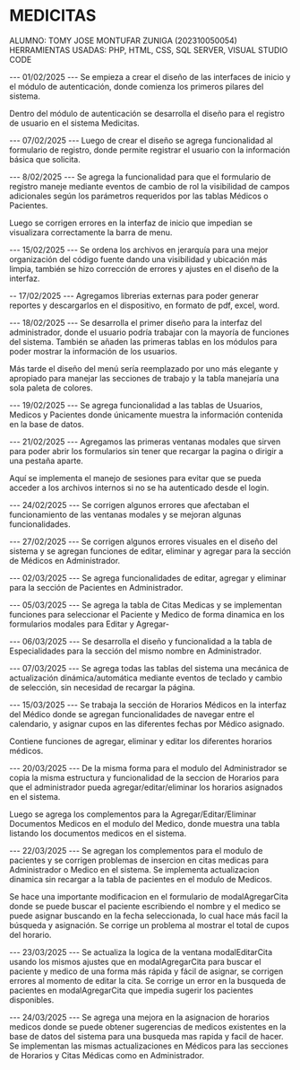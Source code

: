 # MEDICITAS
ALUMNO: TOMY JOSE MONTUFAR ZUNIGA (202310050054)
HERRAMIENTAS USADAS: PHP, HTML, CSS, SQL SERVER, VISUAL STUDIO CODE

--- 01/02/2025 ---
Se empieza a crear el diseño de las interfaces de inicio y el módulo de autenticación, donde comienza los primeros pilares del sistema.

Dentro del módulo de autenticación se desarrolla el diseño para el registro de usuario en el sistema Medicitas.

--- 07/02/2025 ---
Luego de crear el diseño se agrega funcionalidad al formulario de registro, donde permite registrar el usuario con la información básica que solicita.

--- 8/02/2025 ---
Se agrega la funcionalidad para que el formulario de registro maneje mediante eventos de cambio de rol la visibilidad de campos adicionales según los parámetros requeridos por las tablas Médicos o Pacientes.

Luego se corrigen errores en la interfaz de inicio que impedian se visualizara correctamente la barra de menu.

--- 15/02/2025 ---
Se ordena los archivos en jerarquía para una mejor organización del código fuente dando una visibilidad y ubicación más limpia, también se hizo corrección de errores y ajustes en el diseño de la interfaz.

-- 17/02/2025 ---
Agregamos librerias externas para poder generar reportes y descargarlos en el dispositivo, en formato de pdf, excel, word.

--- 18/02/2025 ---
Se desarrolla el primer diseño para la interfaz del administrador, donde el usuario podría trabajar con la mayoría de funciones del sistema. También se añaden las primeras tablas en los módulos para poder mostrar la información de los usuarios.

Más tarde el diseño del menú sería reemplazado por uno más elegante y apropiado para manejar las secciones de trabajo y la tabla manejaría una sola paleta de colores.

--- 19/02/2025 ---
Se agrega funcionalidad a las tablas de Usuarios, Medicos y Pacientes donde únicamente muestra la información contenida en la base de datos.

--- 21/02/2025 ---
Agregamos las primeras ventanas modales que sirven para poder abrir los formularios sin tener que recargar la pagina o dirigir a una pestaña aparte. 

Aquí se implementa el manejo de sesiones para evitar que se pueda acceder a los archivos internos si no se ha autenticado desde el login.

--- 24/02/2025 ---
Se corrigen algunos errores que afectaban el funcionamiento de las ventanas modales y se mejoran algunas funcionalidades.

--- 27/02/2025 ---
Se corrigen algunos errores visuales en el diseño del sistema y se agregan funciones de editar, eliminar y agregar para la sección de Médicos en Administrador.

--- 02/03/2025 ---
Se agrega funcionalidades de editar, agregar y eliminar para la sección de Pacientes en Administrador.

--- 05/03/2025 ---
Se agrega la tabla de Citas Medicas y se implementan funciones para seleccionar el Paciente y Medico de forma dinamica en los formularios modales para Editar y Agregar-

--- 06/03/2025 ---
Se desarrolla el diseño y funcionalidad a la tabla de Especialidades para la sección del mismo nombre en Administrador.

--- 07/03/2025 ---
Se agrega todas las tablas del sistema una mecánica de actualización dinámica/automática mediante eventos de teclado y cambio de selección, sin necesidad de recargar la página.

--- 15/03/2025 ---
Se trabaja la sección de Horarios Médicos en la interfaz del Médico donde se agregan funcionalidades de navegar entre el calendario, y asignar cupos en las diferentes fechas por Médico asignado.

Contiene funciones de agregar, eliminar y editar los diferentes horarios médicos.

--- 20/03/2025 ---
De la misma forma para el modulo del Administrador se copia la misma estructura y funcionalidad de la seccion de Horarios para que el administrador pueda agregar/editar/eliminar los horarios asignados en el sistema.

Luego se agrega los complementos para la Agregar/Editar/Eliminar Documentos Medicos en el modulo del Medico, donde muestra una tabla listando los documentos medicos en el sistema.

--- 22/03/2025 ---
Se agregan los complementos para el modulo de pacientes y se corrigen problemas de insercion en citas medicas para Administrador o Medico en el sistema.
Se implementa actualizacion dinamica sin recargar a la tabla de pacientes en el modulo de Medicos.

Se hace una importante modificacion en el formulario de modalAgregarCita donde se puede buscar el paciente escribiendo el nombre y el medico se puede asignar buscando en la fecha seleccionada, lo cual hace más facil la búsqueda y asignación. Se corrige un problema al mostrar el total de cupos del horario.

--- 23/03/2025 ---
Se actualiza la logica de la ventana modalEditarCita usando los mismos ajustes que en modalAgregarCita para buscar el paciente y medico de una forma más rápida y fácil de asignar, se corrigen errores al momento de editar la cita.
Se corrige un error en la busqueda de pacientes en modalAgregarCita que impedia sugerir los pacientes disponibles.

--- 24/03/2025 ---
Se agrega una mejora en la asignacion de horarios medicos donde se puede obtener sugerencias de medicos existentes en la base de datos del sistema para una busqueda mas rapida y facil de hacer.
Se implementan las mismas actualizaciones en Médicos para las secciones de Horarios y Citas Médicas como en Administrador.